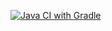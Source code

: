[![Java CI with Gradle](https://github.com/kopylovakate/autoweb/actions/workflows/gradle.yml/badge.svg)](https://github.com/kopylovakate/autoweb/actions/workflows/gradle.yml)